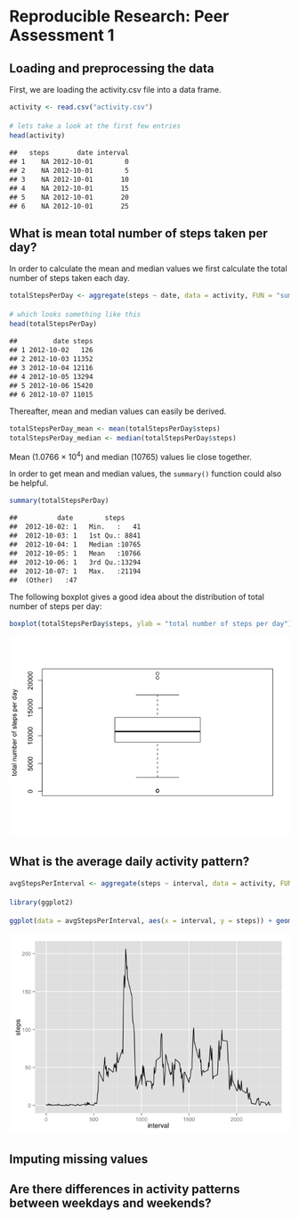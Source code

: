 # Reproducible Research: Peer Assessment 1



## Loading and preprocessing the data

First, we are loading the activity.csv file into a data frame.


```r
activity <- read.csv("activity.csv")

# lets take a look at the first few entries
head(activity)
```

```
##   steps       date interval
## 1    NA 2012-10-01        0
## 2    NA 2012-10-01        5
## 3    NA 2012-10-01       10
## 4    NA 2012-10-01       15
## 5    NA 2012-10-01       20
## 6    NA 2012-10-01       25
```



## What is mean total number of steps taken per day?

In order to calculate the mean and median values we first calculate the total 
number of steps taken each day.


```r
totalStepsPerDay <- aggregate(steps ~ date, data = activity, FUN = "sum")

# which looks something like this
head(totalStepsPerDay)
```

```
##         date steps
## 1 2012-10-02   126
## 2 2012-10-03 11352
## 3 2012-10-04 12116
## 4 2012-10-05 13294
## 5 2012-10-06 15420
## 6 2012-10-07 11015
```

Thereafter, mean and median values can easily be derived.

```r
totalStepsPerDay_mean <- mean(totalStepsPerDay$steps)
totalStepsPerDay_median <- median(totalStepsPerDay$steps)
```

Mean (1.0766 &times; 10<sup>4</sup>) and median (10765) values 
lie close together.

In order to get mean and median values, the `summary()` function could also be helpful.

```r
summary(totalStepsPerDay)
```

```
##          date        steps      
##  2012-10-02: 1   Min.   :   41  
##  2012-10-03: 1   1st Qu.: 8841  
##  2012-10-04: 1   Median :10765  
##  2012-10-05: 1   Mean   :10766  
##  2012-10-06: 1   3rd Qu.:13294  
##  2012-10-07: 1   Max.   :21194  
##  (Other)   :47
```


The following boxplot gives a good idea about the distribution of total number of steps per day:


```r
boxplot(totalStepsPerDay$steps, ylab = "total number of steps per day")
```

![plot of chunk unnamed-chunk-5](./PA1_template_files/figure-html/unnamed-chunk-5.png) 

## What is the average daily activity pattern?


```r
avgStepsPerInterval <- aggregate(steps ~ interval, data = activity, FUN = "mean")

library(ggplot2)

ggplot(data = avgStepsPerInterval, aes(x = interval, y = steps)) + geom_line()
```

![plot of chunk unnamed-chunk-6](./PA1_template_files/figure-html/unnamed-chunk-6.png) 



## Imputing missing values



## Are there differences in activity patterns between weekdays and weekends?
